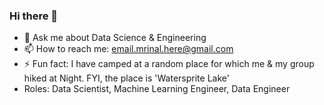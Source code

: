 ### Hi there 👋


<!-- - 🔭 I’m currently working on ...
- 🌱 I’m currently learning ...
-->
- 💬 Ask me about Data Science & Engineering
- 📫 How to reach me: email.mrinal.here@gmail.com
- ⚡ Fun fact: I have camped at a random place for which me & my group hiked at Night. FYI, the place is 'Watersprite Lake'
- Roles: Data Scientist, Machine Learning Engineer, Data Engineer

